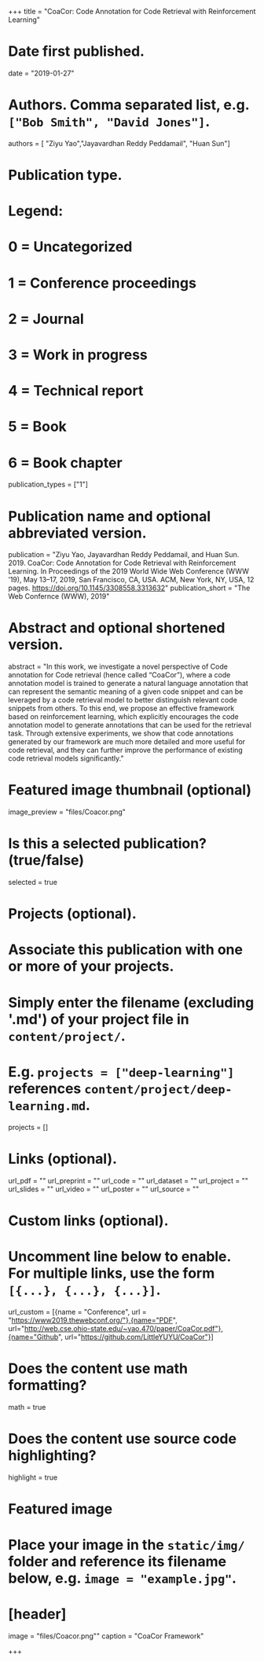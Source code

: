 +++
title = "CoaCor: Code Annotation for Code Retrieval with Reinforcement Learning"

# Date first published.
date = "2019-01-27"

# Authors. Comma separated list, e.g. `["Bob Smith", "David Jones"]`.
authors = [ "Ziyu Yao","Jayavardhan Reddy Peddamail", "Huan Sun"]

# Publication type.
# Legend:
# 0 = Uncategorized
# 1 = Conference proceedings
# 2 = Journal
# 3 = Work in progress
# 4 = Technical report
# 5 = Book
# 6 = Book chapter
publication_types = ["1"]

# Publication name and optional abbreviated version.
publication = "Ziyu Yao, Jayavardhan Reddy Peddamail, and Huan Sun. 2019. CoaCor: Code Annotation for Code Retrieval with Reinforcement Learning. In Proceedings of the 2019 World Wide Web Conference (WWW ’19), May 13–17, 2019, San Francisco, CA, USA. ACM, New York, NY, USA, 12 pages. https://doi.org/10.1145/3308558.3313632" 
publication_short = "The Web Confernce (WWW), 2019"

# Abstract and optional shortened version.
abstract = "In this work, we investigate a novel perspective of Code annotation for Code retrieval (hence called “CoaCor”), where a code annotation model is trained to generate a natural language annotation that can represent the semantic meaning of a given code snippet and can be leveraged by a code retrieval model to better distinguish relevant code snippets from others. To this end, we propose an effective framework based on reinforcement learning, which explicitly encourages the code annotation model to generate annotations that can be used for the retrieval task. Through extensive experiments, we show that code annotations generated by our framework are much more detailed and more useful for code retrieval, and they can further improve the performance of existing code retrieval models significantly."

# Featured image thumbnail (optional)
image_preview = "files/Coacor.png"

# Is this a selected publication? (true/false)
selected = true

# Projects (optional).
#   Associate this publication with one or more of your projects.
#   Simply enter the filename (excluding '.md') of your project file in `content/project/`.
#   E.g. `projects = ["deep-learning"]` references `content/project/deep-learning.md`.
projects = []

# Links (optional).
url_pdf = ""
url_preprint = ""
url_code = ""
url_dataset = ""
url_project = ""
url_slides = ""
url_video = ""
url_poster = ""
url_source = ""

# Custom links (optional).
#   Uncomment line below to enable. For multiple links, use the form `[{...}, {...}, {...}]`.
url_custom = [{name = "Conference", url = "https://www2019.thewebconf.org/"},{name="PDF", url="http://web.cse.ohio-state.edu/~yao.470/paper/CoaCor.pdf"},{name="Github", url="https://github.com/LittleYUYU/CoaCor"}]

# Does the content use math formatting?
math = true

# Does the content use source code highlighting?
highlight = true

# Featured image
# Place your image in the `static/img/` folder and reference its filename below, e.g. `image = "example.jpg"`.
# [header]
image = "files/Coacor.png""
caption = "CoaCor Framework"

+++
